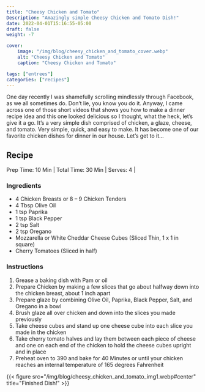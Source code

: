 ```yaml
---
title: "Cheesy Chicken and Tomato"
Description: "Amazingly simple Cheesy Chicken and Tomato Dish!"
date: 2022-04-01T15:16:55-05:00
draft: false
weight: -7

cover:
    image: "/img/blog/cheesy_chicken_and_tomato_cover.webp"
    alt: "Cheesy Chicken and Tomato"
    caption: "Cheesy Chicken and Tomato"

tags: ["entrees"]
categories: ["recipes"]
---
```


One day recently I was shamefully scrolling mindlessly through Facebook, as we all sometimes do. Don’t lie, you know you do it. Anyway, I came across one of those short videos that shows you how to make a dinner recipe idea and this one looked delicious so I thought, what the heck, let’s give it a go. It’s a very simple dish comprised of chicken, a glaze, cheese, and tomato. Very simple, quick, and easy to make. It has become one of our favorite chicken dishes for dinner in our house. Let’s get to it…  

## Recipe
Prep Time: 10 Min |
Total Time: 30 Min |
Serves: 4 |  

### Ingredients
* 4 Chicken Breasts or 8 – 9 Chicken Tenders
* 4 Tbsp Olive Oil
* 1 tsp Paprika
* 1 tsp Black Pepper
* 2 tsp Salt
* 2 tsp Oregano
* Mozzarella or White Cheddar Cheese Cubes (Sliced Thin, 1 x 1 in square)
* Cherry Tomatoes (Sliced in half)  

### Instructions
1. Grease a baking dish with Pam or oil
2. Prepare Chicken by making a few slices that go about halfway down into the chicken breast, about 1 inch apart
3. Prepare glaze by combining Olive Oil, Paprika, Black Pepper, Salt, and Oregano in a bowl
4. Brush glaze all over chicken and down into the slices you made previously
5. Take cheese cubes and stand up one cheese cube into each slice you made in the chicken
6. Take cherry tomato halves and lay them between each piece of cheese and one on each end of the chicken to hold the cheese cubes upright and in place
7. Preheat oven to 390 and bake for 40 Minutes or until your chicken reaches an internal temperature of 165 degrees Fahrenheit  

{{< figure src="/img/blog/cheesy_chicken_and_tomato_img1.webp#center" title="Finished Dish!" >}}